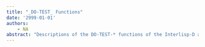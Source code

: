 ```yaml
---
title: "_DO-TEST_ Functions"
date: '2999-01-01'
authors: 
    - NA
abstract: "Descriptions of the DO-TEST-* functions of the Interlisp-D automated testing infrastructure."
---
```


